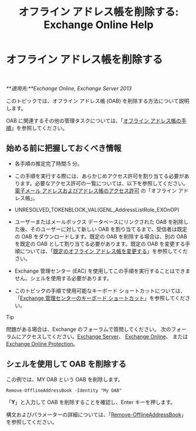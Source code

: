 ﻿---
title: 'オフライン アドレス帳を削除する: Exchange Online Help'
TOCTitle: オフライン アドレス帳を削除する
ms:assetid: d69f1e8a-b3cb-4739-90cd-85ea450d06f3
ms:mtpsurl: https://technet.microsoft.com/ja-jp/library/Bb124744(v=EXCHG.150)
ms:contentKeyID: 49896500
ms.date: 05/22/2018
mtps_version: v=EXCHG.150
ms.translationtype: HT
---

# オフライン アドレス帳を削除する

 

_**適用先:**Exchange Online, Exchange Server 2013_

このトピックでは、オフライン アドレス帳 (OAB) を削除する方法について説明します。

OAB に関連するその他の管理タスクについては、「[オフライン アドレス帳の手順](offline-address-book-procedures-exchange-2013-help.md)」を参照してください。

## 始める前に把握しておくべき情報

  - 各手順の推定完了時間:5 分。

  - この手順を実行する際には、あらかじめアクセス許可を割り当てる必要があります。必要なアクセス許可の一覧については、以下を参照してください。[電子メール アドレスおよびアドレス帳のアクセス許可](email-address-and-address-book-permissions-exchange-2013-help.md) の「オフライン アドレス帳」。

  - UNRESOLVED\_TOKENBLOCK\_VAL(GENL\_AddressListRole\_EXOnOP)

  - ユーザーまたはメールボックス データベースにリンクされた OAB を削除した後、そのユーザーに対して新しい OAB を割り当てるまで、受信者は既定の OAB をダウンロードします。既定の OAB を削除する場合は、別の OAB を既定の OAB として割り当てる必要があります。既定の OAB を変更する手順については、「[既定のオフライン アドレス帳を変更する](change-the-default-offline-address-book-exchange-2013-help.md)」を参照してください。

  - Exchange 管理センター (EAC) を使用してこの手順を実行することはできません。シェルを使用する必要があります。

  - このトピックの手順で使用可能なキーボード ショートカットについては、「[Exchange 管理センターのキーボード ショートカット](keyboard-shortcuts-in-the-exchange-admin-center-exchange-online-protection-help.md)」を参照してください。


> [!TIP]
> 問題がある場合は、Exchange のフォーラムで質問してください。 次のフォーラムにアクセスしてください。<A href="https://go.microsoft.com/fwlink/p/?linkid=60612">Exchange Server</A>、 <A href="https://go.microsoft.com/fwlink/p/?linkid=267542">Exchange Online</A>、 または <A href="https://go.microsoft.com/fwlink/p/?linkid=285351">Exchange Online Protection</A>。



## シェルを使用して OAB を削除する

この例では、MY OAB という OAB を削除します。

    Remove-OfflineAddressBook -Identity "My OAB"

「**Y**」と入力して OAB を削除することを確認し、Enter キーを押します。

構文およびパラメーターの詳細については、「[Remove-OfflineAddressBook](https://technet.microsoft.com/ja-jp/library/bb123594\(v=exchg.150\))」を参照してください。

